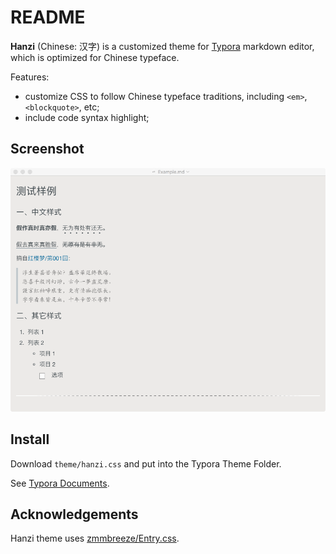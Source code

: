 # README
**Hanzi** (Chinese: 汉字) is a customized theme for [Typora](https://typora.io/) markdown editor, which is optimized for Chinese typeface.

Features:

* customize CSS to follow Chinese typeface traditions, including `<em>`, `<blockquote>`, etc; 
* include code syntax highlight;

## Screenshot

![Hanzi Theme Screenshot](pics/screenshot.png)

## Install

Download `theme/hanzi.css` and put into the Typora Theme Folder.

See [Typora Documents](http://theme.typora.io/doc/).

## Acknowledgements

Hanzi theme uses [zmmbreeze/Entry.css](https://github.com/zmmbreeze/Entry.css).

